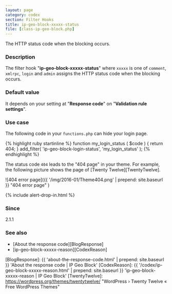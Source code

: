 ```yaml
---
layout: page
category: codex
section: Filter Hooks
title: ip-geo-block-xxxxx-status
file: [class-ip-geo-block.php]
---
```


The HTTP status code when the blocking occurs.

<!--more-->

### Description ###

The filter hook "**ip-geo-block-xxxxx-status**" where `xxxxx` is one of 
`comment`, `xmlrpc`, `login` and `admin` assigns the HTTP status code when 
the blocking occurs.

### Default value ###

It depends on your setting at "**Response code**" on 
"**Validation rule settings**".

### Use case ###

The following code in your `functions.php` can hide your login page.

{% highlight ruby startinline %}
function my_login_status ( $code ) {
    return 404;
}
add_filter( 'ip-geo-block-login-status', 'my_login_status' );
{% endhighlight %}

The status code `404` leads to the "404 page" in your theme. For example, the 
following picture shows the page of [Twenty Twelve][TwentyTwelve].

![404 error page]({{ '/img/2016-01/Theme404.png' | prepend: site.baseurl }}
 "404 error page"
)

{% include alert-drop-in.html %}

### Since ###

2.1.1

### See also ###

- [About the response code][BlogResponse]
- [ip-geo-block-xxxxx-reason][CodexReason]

[IP-Geo-Block]: https://wordpress.org/plugins/ip-geo-block/ "WordPress › IP Geo Block « WordPress Plugins"
[GetStatus]:    https://developer.wordpress.org/reference/functions/get_status_header_desc/ "WordPress › get_status_header_desc() | Function | WordPress Developer Resources"
[BlogResponse]: {{ 'about-the-response-code.html' | prepend: site.baseurl }} 'About the response code | IP Geo Block'
[CodexReason]:  {{ '/codex/ip-geo-block-xxxxx-reason.html' | prepend: site.baseurl }} 'ip-geo-block-xxxxx-reason | IP Geo Block'
[TwentyTwelve]: https://wordpress.org/themes/twentytwelve/ "WordPress › Twenty Twelve « Free WordPress Themes"
